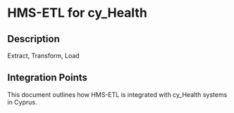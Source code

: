 # HMS-ETL for cy_Health

## Description

Extract, Transform, Load

## Integration Points

This document outlines how HMS-ETL is integrated with cy_Health systems in Cyprus.
